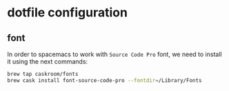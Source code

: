 # dotfile configuration

## font
In order to spacemacs to work with `Source Code Pro` font, we need to install it using the next commands:

```bash
brew tap caskroom/fonts
brew cask install font-source-code-pro --fontdir=/Library/Fonts
```
